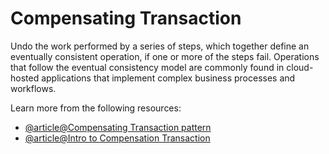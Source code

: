 # Compensating Transaction

Undo the work performed by a series of steps, which together define an eventually consistent operation, if one or more of the steps fail. Operations that follow the eventual consistency model are commonly found in cloud-hosted applications that implement complex business processes and workflows.

Learn more from the following resources:

- [@article@Compensating Transaction pattern](https://learn.microsoft.com/en-us/azure/architecture/patterns/compensating-transaction)
- [@article@Intro to Compensation Transaction](https://en.wikipedia.org/wiki/Compensating_transaction)
